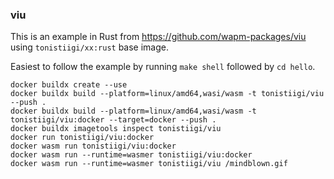 ### viu

This is an example in Rust from https://github.com/wapm-packages/viu using `tonistiigi/xx:rust` base image.

Easiest to follow the example by running `make shell` followed by `cd hello`.

```
docker buildx create --use
docker buildx build --platform=linux/amd64,wasi/wasm -t tonistiigi/viu --push .
docker buildx build --platform=linux/amd64,wasi/wasm -t tonistiigi/viu:docker --target=docker --push .
docker buildx imagetools inspect tonistiigi/viu
docker run tonistiigi/viu:docker
docker wasm run tonistiigi/viu:docker
docker wasm run --runtime=wasmer tonistiigi/viu:docker
docker wasm run --runtime=wasmer tonistiigi/viu /mindblown.gif
```
